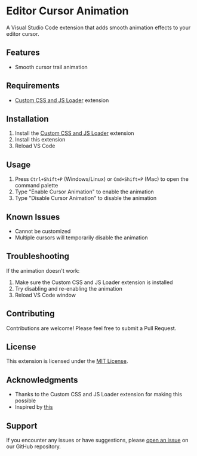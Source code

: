 # Editor Cursor Animation

A Visual Studio Code extension that adds smooth animation effects to your editor cursor.

## Features

- Smooth cursor trail animation

## Requirements

- [Custom CSS and JS Loader](https://marketplace.visualstudio.com/items?itemName=be5invis.vscode-custom-css) extension

## Installation

1. Install the [Custom CSS and JS Loader](https://marketplace.visualstudio.com/items?itemName=be5invis.vscode-custom-css) extension
2. Install this extension
3. Reload VS Code

## Usage

1. Press `Ctrl+Shift+P` (Windows/Linux) or `Cmd+Shift+P` (Mac) to open the command palette
2. Type "Enable Cursor Animation" to enable the animation
3. Type "Disable Cursor Animation" to disable the animation

## Known Issues

- Cannot be customized
- Multiple cursors will temporarily disable the animation

## Troubleshooting

If the animation doesn't work:

1. Make sure the Custom CSS and JS Loader extension is installed
2. Try disabling and re-enabling the animation
3. Reload VS Code window

## Contributing

Contributions are welcome! Please feel free to submit a Pull Request.

## License

This extension is licensed under the [MIT License](LICENSE).

## Acknowledgments

- Thanks to the Custom CSS and JS Loader extension for making this possible
- Inspired by [this](https://github.com/qwreey/dotfiles/tree/master/vscode/trailCursorEffect)

## Support

If you encounter any issues or have suggestions, please [open an issue](https://github.com/yourusername/editor-cursor-animation/issues) on our GitHub repository.
